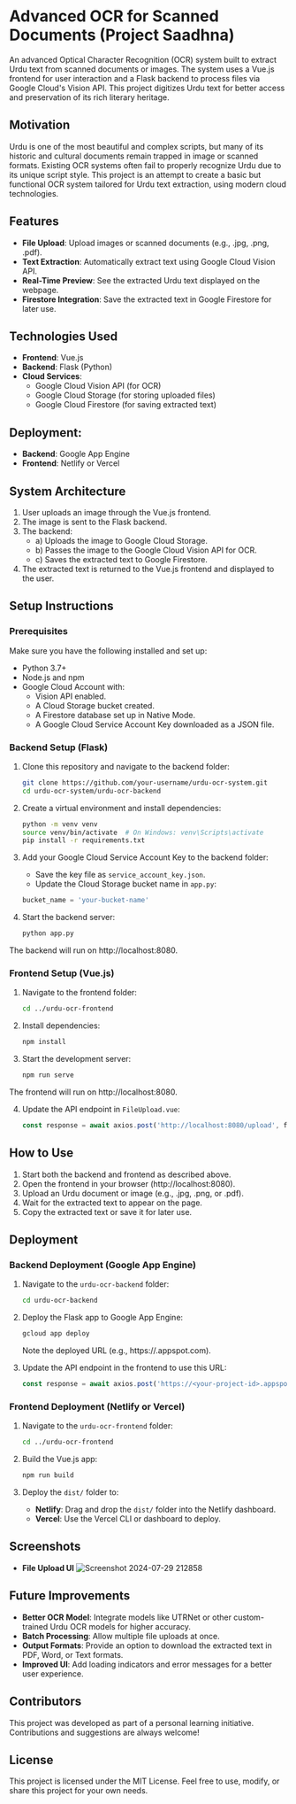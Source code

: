 # Advanced OCR for Scanned Documents (Project Saadhna)

An advanced Optical Character Recognition (OCR) system built to extract Urdu text from scanned documents or images. The system uses a Vue.js frontend for user interaction and a Flask backend to process files via Google Cloud's Vision API. This project digitizes Urdu text for better access and preservation of its rich literary heritage.

## Motivation

Urdu is one of the most beautiful and complex scripts, but many of its historic and cultural documents remain trapped in image or scanned formats. Existing OCR systems often fail to properly recognize Urdu due to its unique script style. This project is an attempt to create a basic but functional OCR system tailored for Urdu text extraction, using modern cloud technologies.

## Features

- **File Upload**: Upload images or scanned documents (e.g., .jpg, .png, .pdf).
- **Text Extraction**: Automatically extract text using Google Cloud Vision API.
- **Real-Time Preview**: See the extracted Urdu text displayed on the webpage.
- **Firestore Integration**: Save the extracted text in Google Firestore for later use.

## Technologies Used

- **Frontend**: Vue.js
- **Backend**: Flask (Python)
- **Cloud Services**:
  - Google Cloud Vision API (for OCR)
  - Google Cloud Storage (for storing uploaded files)
  - Google Cloud Firestore (for saving extracted text)

## Deployment:

- **Backend**: Google App Engine
- **Frontend**: Netlify or Vercel

## System Architecture

1. User uploads an image through the Vue.js frontend.
2. The image is sent to the Flask backend.
3. The backend:
   - a) Uploads the image to Google Cloud Storage.
   - b) Passes the image to the Google Cloud Vision API for OCR.
   - c) Saves the extracted text to Google Firestore.
4. The extracted text is returned to the Vue.js frontend and displayed to the user.

## Setup Instructions

### Prerequisites

Make sure you have the following installed and set up:

- Python 3.7+
- Node.js and npm
- Google Cloud Account with:
  - Vision API enabled.
  - A Cloud Storage bucket created.
  - A Firestore database set up in Native Mode.
  - A Google Cloud Service Account Key downloaded as a JSON file.

### Backend Setup (Flask)

1. Clone this repository and navigate to the backend folder:

    ```bash
    git clone https://github.com/your-username/urdu-ocr-system.git
    cd urdu-ocr-system/urdu-ocr-backend
    ```

2. Create a virtual environment and install dependencies:

    ```bash
    python -m venv venv
    source venv/bin/activate  # On Windows: venv\Scripts\activate
    pip install -r requirements.txt
    ```

3. Add your Google Cloud Service Account Key to the backend folder:

    - Save the key file as `service_account_key.json`.
    - Update the Cloud Storage bucket name in `app.py`:

    ```python
    bucket_name = 'your-bucket-name'
    ```

4. Start the backend server:

    ```bash
    python app.py
    ```

The backend will run on http://localhost:8080.

### Frontend Setup (Vue.js)

1. Navigate to the frontend folder:

    ```bash
    cd ../urdu-ocr-frontend
    ```

2. Install dependencies:

    ```bash
    npm install
    ```

3. Start the development server:

    ```bash
    npm run serve
    ```

The frontend will run on http://localhost:8080.

4. Update the API endpoint in `FileUpload.vue`:

    ```javascript
    const response = await axios.post('http://localhost:8080/upload', formData);
    ```

## How to Use

1. Start both the backend and frontend as described above.
2. Open the frontend in your browser (http://localhost:8080).
3. Upload an Urdu document or image (e.g., .jpg, .png, or .pdf).
4. Wait for the extracted text to appear on the page.
5. Copy the extracted text or save it for later use.

## Deployment

### Backend Deployment (Google App Engine)

1. Navigate to the `urdu-ocr-backend` folder:

    ```bash
    cd urdu-ocr-backend
    ```

2. Deploy the Flask app to Google App Engine:

    ```bash
    gcloud app deploy
    ```

   Note the deployed URL (e.g., https://<your-project-id>.appspot.com).

3. Update the API endpoint in the frontend to use this URL:

    ```javascript
    const response = await axios.post('https://<your-project-id>.appspot.com/upload', formData);
    ```

### Frontend Deployment (Netlify or Vercel)

1. Navigate to the `urdu-ocr-frontend` folder:

    ```bash
    cd ../urdu-ocr-frontend
    ```

2. Build the Vue.js app:

    ```bash
    npm run build
    ```

3. Deploy the `dist/` folder to:
   - **Netlify**: Drag and drop the `dist/` folder into the Netlify dashboard.
   - **Vercel**: Use the Vercel CLI or dashboard to deploy.

## Screenshots

- **File Upload UI**
![Screenshot 2024-07-29 212858](https://github.com/user-attachments/assets/6e925105-d505-48f0-9078-19af83e89272)

## Future Improvements

- **Better OCR Model**: Integrate models like UTRNet or other custom-trained Urdu OCR models for higher accuracy.
- **Batch Processing**: Allow multiple file uploads at once.
- **Output Formats**: Provide an option to download the extracted text in PDF, Word, or Text formats.
- **Improved UI**: Add loading indicators and error messages for a better user experience.

## Contributors

This project was developed as part of a personal learning initiative. Contributions and suggestions are always welcome!

## License

This project is licensed under the MIT License. Feel free to use, modify, or share this project for your own needs.
